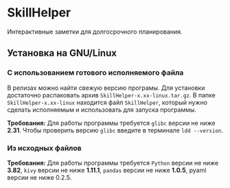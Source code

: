 # SkillHelper
Интерактивные заметки для долгосрочного планирования.

## Установка на GNU/Linux
### С использованием готового исполняемого файла
В релизах можно найти свежую версию програмы. Для установки достаточно распаковать архив `SkillHelper-x.xx-linux.tar.gz`. В папке `SkillHelper-x.xx-linux` находится
файл `SkillHelper`, который нужно сделать исполняемым и использовать для запуска программы.

**Требования:** Для работы программы требуется `glibс` версии не ниже **2.31**. Чтобы проверить версию `glibc` введите в терминале `ldd --version`.

### Из исходных файлов


**Требования:** Для работы программы требуется `Python` версии не ниже **3.82**, `kivy` версии не ниже **1.11.1**, `pandas` версии не ниже **1.0.5**, 
pyaml версии не ниже 0.2.5. 
